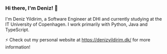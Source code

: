 ### Hi there, I'm Deniz! 👋

I'm Deniz Yildirim, a Software Engineer at DHI and currently studying at the IT University of Copenhagen. I work primarily with Python, Java and TypeScript.

⚡ Check out my personal website at https://denizyildirim.dk/ for more information!

<!--
**DenizYil/DenizYil** is a ✨ _special_ ✨ repository because its `README.md` (this file) appears on your GitHub profile.

Here are some ideas to get you started:

- 🔭 I’m currently working on ...
- 🌱 I’m currently learning ...
- 👯 I’m looking to collaborate on ...
- 🤔 I’m looking for help with ...
- 💬 Ask me about ...
- 📫 How to reach me: ...
- 😄 Pronouns: ...
- ⚡ Fun fact: ...
-->

